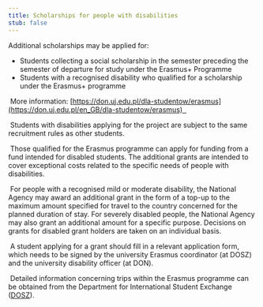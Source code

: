 ```yaml
---
title: Scholarships for people with disabilities
stub: false
---
```

Additional scholarships may be applied for:  

* Students collecting a social scholarship in the semester preceding the semester of departure for study under the Erasmus+ Programme  
* Students with a recognised disability who qualified for a scholarship under the Erasmus+ programme 

 More information: [https://don.uj.edu.pl/dla-studentow/erasmus](https://don.uj.edu.pl/en_GB/dla-studentow/erasmus)  

 Students with disabilities applying for the project are subject to the same recruitment rules as other students.  

 Those qualified for the Erasmus programme can apply for funding from a fund intended for disabled students. The additional grants are intended to cover exceptional costs related to the specific needs of people with disabilities.  

 For people with a recognised mild or moderate disability, the National Agency may award an additional grant in the form of a top-up to the maximum amount specified for travel to the country concerned for the planned duration of stay. For severely disabled people, the National Agency may also grant an additional amount for a specific purpose. Decisions on grants for disabled grant holders are taken on an individual basis.  

 A student applying for a grant should fill in a relevant application form, which needs to be signed by the university Erasmus coordinator (at DOSZ) and the university disability officer (at DON).  

 Detailed information concerning trips within the Erasmus programme can be obtained from the Department for International Student Exchange ([DOSZ](https://internationalstudents.uj.edu.pl/en_GB/)).